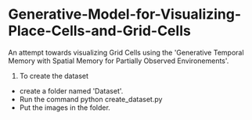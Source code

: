 # Generative-Model-for-Visualizing-Place-Cells-and-Grid-Cells



An attempt towards visualizing Grid Cells using the 'Generative Temporal Memory with Spatial Memory for Partially Observed Environements'. 


1. To create the dataset

- create a folder named 'Dataset'.
- Run the command python create_dataset.py
- Put the images in the folder.
